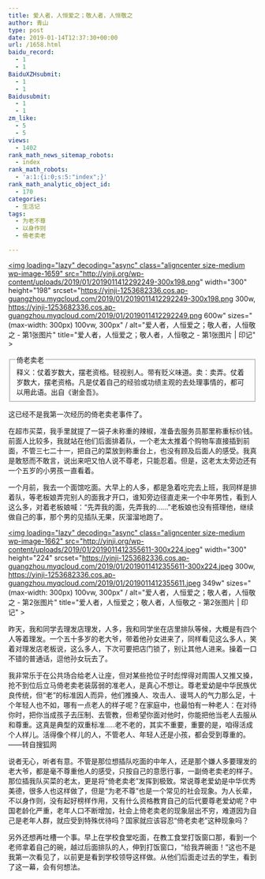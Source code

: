 ```yaml
---
title: 爱人者，人恒爱之；敬人者，人恒敬之
author: 青山
type: post
date: 2019-01-14T12:37:30+00:00
url: /1658.html
baidu_record:
  - 1
  - 1
BaiduXZHsubmit:
  - 1
  - 1
Baidusubmit:
  - 1
  - 1
zm_like:
  - 5
  - 5
views:
  - 1402
rank_math_news_sitemap_robots:
  - index
rank_math_robots:
  - 'a:1:{i:0;s:5:"index";}'
rank_math_analytic_object_id:
  - 170
categories:
  - 生活记
tags:
  - 为老不尊
  - 以身作则
  - 倚老卖老

---
```

<a href="http://yinji.org/wp-content/uploads/2019/01/2019011412292249.png" loading="lazy" rel="sponsored" data-fancybox="gallery"><img loading="lazy" decoding="async" class="aligncenter size-medium wp-image-1659" src="http://yinji.org/wp-content/uploads/2019/01/2019011412292249-300x198.png" width="300" height="198" srcset="https://yinji-1253682336.cos.ap-guangzhou.myqcloud.com/2019/01/2019011412292249-300x198.png 300w, https://yinji-1253682336.cos.ap-guangzhou.myqcloud.com/2019/01/2019011412292249.png 600w" sizes="(max-width: 300px) 100vw, 300px" / alt="爱人者，人恒爱之；敬人者，人恒敬之 - 第1张图片" title="爱人者，人恒爱之；敬人者，人恒敬之 - 第1张图片 | 印记" ></a>

<fieldset>
  <legend>倚老卖老</legend> <legend><span style="font-weight: normal;">释义：仗着岁数大，摆老资格。轻视别人。带有贬义味道。卖：卖弄。仗着岁数大，摆老资格。凡是仗着自己的经验或功绩主观的去处理事情的，都可以用此语。出自《</span><span style="font-weight: normal;">谢金吾</span><span style="font-weight: normal;">》。</span></legend>
</fieldset>

这已经不是我第一次经历的倚老卖老事件了。

在超市买菜，我手里就提了一袋子未称重的辣椒，准备去服务员那里称重标价钱。前面人比较多，我就站在他们后面排着队，一个老太太推着个购物车直接插到前面，不管三七二十一，把自己的菜放到称重台上，也没有顾及后面人的感受。我真是敢怒而不敢言，说出来吧又怕人说不尊老，只能忍着。但是，这老太太旁边还有一个五岁的小男孩一直看着。

一个月前，我去一个面馆吃面。大早上的人多，都是急着吃完去上班，我同样是排着队，等老板娘弄完别人的面我才开口，谁知旁边径直走来一个中年男性，看到人这么多，对着老板娘喊：“先弄我的面，先弄我的……”老板娘也没有搭理他，继续做自己的事，那个男的见插队无果，灰溜溜地跑了。

<a href="http://yinji.org/wp-content/uploads/2019/01/2019011412355611.jpeg" loading="lazy" rel="sponsored" data-fancybox="gallery"><img loading="lazy" decoding="async" class="aligncenter size-medium wp-image-1662" src="http://yinji.org/wp-content/uploads/2019/01/2019011412355611-300x224.jpeg" width="300" height="224" srcset="https://yinji-1253682336.cos.ap-guangzhou.myqcloud.com/2019/01/2019011412355611-300x224.jpeg 300w, https://yinji-1253682336.cos.ap-guangzhou.myqcloud.com/2019/01/2019011412355611.jpeg 349w" sizes="(max-width: 300px) 100vw, 300px" / alt="爱人者，人恒爱之；敬人者，人恒敬之 - 第2张图片" title="爱人者，人恒爱之；敬人者，人恒敬之 - 第2张图片 | 印记" ></a>

昨天，我和同学去理发店理发，人多，我和同学坐在店里排队等候，大概是有四个人等着理发。一个五十多岁的老大爷，带着他孙女进来了，同样看见这么多人，笑着对理发店老板说，这么多人，下次可要把店门锁了，别让其他人进来。操着一口不错的普通话，逗他孙女玩去了。

<div id="sc_xuk">
  我非常乐于在公共场合给老人让座，但对某些抢位子时彪悍得对周围人又推又搡，抢不到位后立马倚老卖老装孱弱的准老人，是真心不想让。尊老爱幼是中华民族优良传统，但“老”的标准因人而异，他们推搡人、攻击人、谩骂人的气力那么足，十个年轻人也不如，哪有一点老人的样子呢？在家庭中，也最怕有一种老人：在对待你时，把你当成孩子去压制、去管教，但希望你面对他时，你能把他当老人去服从和尊重。这真是典型的双重标准.....老不老的，其实不重要，重要的是，咱得活成个人样儿。活得像个样儿的人，不管老人、年轻人还是小孩，都会受到尊重的。——转自搜狐网
</div>

说者无心，听者有意。不管是那位想插队吃面的中年人，还是那个嫌人多要理发的老大爷，都是毫不尊重他人的感受，只按自己的意愿行事，一副倚老卖老的样子。那位插我队买菜的老太，更是将“倚老卖老”发挥到极致。常说尊老爱幼是中华优秀美德，很多人也这样做了，但是“为老不尊”也是一个常见的社会现象。为人长辈，不以身作则，没有起好榜样作用，又有什么资格教育自己的后代要尊老爱幼呢？中国老龄化严重，老年人口不断增加，社会上倚老卖老的现象层出不穷，难道因为自己是老年人群，就应受到特殊优待吗？国家就应该容忍“倚老卖老”这种现象吗？

另外还想再吐槽一个事。早上在学校食堂吃面，在教工食堂打饭窗口那，看到一个老师拿着自己的碗，越过后面排队的人，伸到打饭窗口，“给我弄碗面！”这也不是我第一次看见了，以前更是看到学校领导这样做。从他们后面走过去的学生，看到了这一幕，会有何想法。